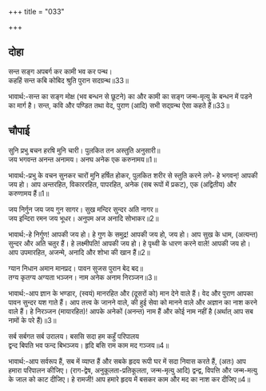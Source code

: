 +++
title = "033"

+++
## दोहा
सन्त सङ्ग अपबर्ग कर कामी भव कर पन्थ।  
कहहिं सन्त कबि कोबिद श्रुति पुरान सदग्रन्थ॥33॥  

भावार्थ:-सन्त का सङ्ग मोक्ष (भव बन्धन से छूटने) का और कामी का सङ्ग जन्म-मृत्यु के बन्धन में पडने का मार्ग है। सन्त, कवि और पण्डित तथा वेद, पुराण (आदि) सभी सद्ग्रन्थ ऐसा कहते हैं॥33॥  




## चौपाई
सुनि प्रभु बचन हरषि मुनि चारी। पुलकित तन अस्तुति अनुसारी॥  
जय भगवन्त अनन्त अनामय। अनघ अनेक एक करुनामय॥1॥  

भावार्थ:-प्रभु के वचन सुनकर चारों मुनि हर्षित होकर, पुलकित शरीर से स्तुति करने लगे- हे भगवन्‌! आपकी जय हो। आप अन्तरहित, विकाररहित, पापरहित, अनेक (सब रूपों में प्रकट), एक (अद्वितीय) और करुणामय हैं॥1॥  

जय निर्गुन जय जय गुन सागर। सुख मन्दिर सुन्दर अति नागर॥  
जय इन्दिरा रमन जय भूधर। अनुपम अज अनादि सोभाकर॥2॥  

भावार्थ:-हे निर्गुण! आपकी जय हो। हे गुण के समुद्र! आपकी जय हो, जय हो। आप सुख के धाम, (अत्यन्त) सुन्दर और अति चतुर हैं। हे लक्ष्मीपति! आपकी जय हो। हे पृथ्वी के धारण करने वाले! आपकी जय हो। आप उपमारहित, अजन्मे, अनादि और शोभा की खान हैं॥2॥  

ग्यान निधान अमान मानप्रद। पावन सुजस पुरान बेद बद॥  
तग्य कृतग्य अग्यता भञ्जन। नाम अनेक अनाम निरञ्जन॥3॥  

भावार्थ:-आप ज्ञान के भण्डार, (स्वयं) मानरहित और (दूसरों को) मान देने वाले हैं। वेद और पुराण आपका पावन सुन्दर यश गाते हैं। आप तत्त्व के जानने वाले, की हुई सेवा को मानने वाले और अज्ञान का नाश करने वाले हैं। हे निरञ्जन (मायारहित)! आपके अनेकों (अनन्त) नाम हैं और कोई नाम नहीं है (अर्थात्‌ आप सब नामों के परे हैं)॥3॥  

सर्ब सर्बगत सर्ब उरालय। बससि सदा हम कहुँ परिपालय  
द्वन्द बिपति भव फन्द बिभञ्जय। हृदि बसि राम काम मद गञ्जय॥4॥  

भावार्थ:-आप सर्वरूप हैं, सब में व्याप्त हैं और सबके हृदय रूपी घर में सदा निवास करते हैं, (अतः) आप हमारा परिपालन कीजिए। (राग-द्वेष, अनुकूलता-प्रतिकूलता, जन्म-मृत्यु आदि) द्वन्द्व, विपत्ति और जन्म-मत्यु के जाल को काट दीजिए। हे रामजी! आप हमारे हृदय में बसकर काम और मद का नाश कर दीजिए॥4॥  

